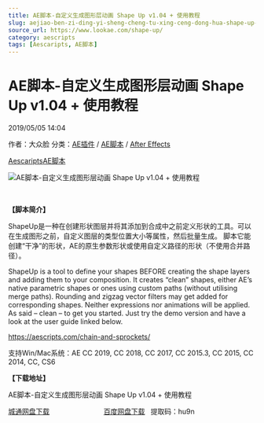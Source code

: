 ```yaml
---
title: AE脚本-自定义生成图形层动画 Shape Up v1.04 + 使用教程
slug: aejiao-ben-zi-ding-yi-sheng-cheng-tu-xing-ceng-dong-hua-shape-up-v1-04-shi-yong-jiao-cheng
source_url: https://www.lookae.com/shape-up/
category: aescripts
tags: [Aescaripts, AE脚本]
---
```

# AE脚本-自定义生成图形层动画 Shape Up v1.04 + 使用教程

2019/05/05 14:04

作者：大众脸
分类：[AE插件](https://www.lookae.com/after-effects/aechajian/) / [AE脚本](https://www.lookae.com/after-effects/aescripts/) / [After Effects](https://www.lookae.com/after-effects/)

[Aescaripts](https://www.lookae.com/tag/aescaripts/)[AE脚本](https://www.lookae.com/tag/ae%e8%84%9a%e6%9c%ac/)

![AE脚本-自定义生成图形层动画 Shape Up v1.04 + 使用教程](https://www.lookae.com/wp-content/uploads/2019/05/Shape-Up-.jpg "AE脚本-自定义生成图形层动画 Shape Up v1.04 + 使用教程-LookAE.com")

﻿

**【脚本简介】**

ShapeUp是一种在创建形状图层并将其添加到合成中之前定义形状的工具。可以在生成图形之前，自定义图层的类型位置大小等属性，然后批量生成。 脚本它能创建“干净”的形状，AE的原生参数形状或使用自定义路径的形状（不使用合并路径）。

ShapeUp is a tool to define your shapes BEFORE creating the shape layers and adding them to your composition. It creates “clean” shapes, either AE’s native parametric shapes or ones using custom paths (without utilising merge paths). Rounding and zigzag vector filters may get added for corresponding shapes. Neither expressions nor animations will be applied. As said – clean – to get you started. Just try the demo version and have a look at the user guide linked below.

https://aescripts.com/chain-and-sprockets/

支持Win/Mac系统：AE CC 2019, CC 2018, CC 2017, CC 2015.3, CC 2015, CC 2014, CC, CS6

**【下载地址】**

AE脚本-自定义生成图形层动画 Shape Up v1.04 + 使用教程

[城通网盘下载](https://lookae.ctfile.com/fs/680462-372385199)                            [百度网盘下载](https://pan.baidu.com/s/1AX1umnN_cHZ61xHrSolCAA)   提取码：hu9n

